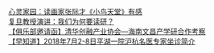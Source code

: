   
[心灵家园：读画家张际才《小鸟天堂》有感](http://www.dianyue.me/archives/932/1l5rkljqgyx1xica/)  
[复旦教授演讲：我们为何要读研？](http://www.dianyue.me/archives/218/q00k3tluocu5k7wd/)  
[【俱乐部邀请函】清华创融产业协会—海南文昌产学研合作考察](http://www.dianyue.me/archives/282/vtfn87g6cqb3kcuv/)  
[【早知道】2018年7月2-8日平湖一院沪杭名医专家坐诊简介](http://www.dianyue.me/archives/375/m19voteil3807623/)